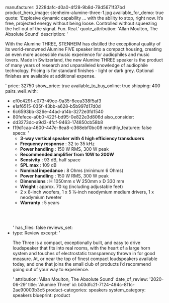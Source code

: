 manufacturer: 3228dafc-d0a0-4f28-9b8d-79d5671f37bd
product_hero_image: stenheim-alumine-three-1.jpg
available_for_demo: true
quote: 'Explosive dynamic capability ... with the ability to stop, right now. It’s free, projected energy without being loose. Controlled without squeezing the hell out of the signal. Fun. Real.'
quote_attribution: 'Allan Moulton, The Absolute Sound'
description: '<p>With the Alumine THREE, STENHEIM has distilled the exceptional quality of its world-renowned Alumine FIVE speaker into a compact housing, creating an even more accessible music experience for audiophiles and music lovers. Made in Switzerland, the new Alumine THREE speaker is the product of many years of research and unparalleled knowledge of audiophile technology. Pricing is for standard finishes - light or dark grey. Optional finishes are available at additional expense.&nbsp;</p>'
price: 32750
show_price: true
available_to_buy_online: true
shipping: 400
pairs_well_with:
  - ef0c429f-c073-49ce-9a35-6eea338f5af3
  - e1af6515-035f-43bb-a628-b5b997d17d0d
  - 6c6593bb-326e-44ad-a14b-3272e3fd1540
  - 80fefece-a0b0-422f-bd95-0e822e3d806d
also_consider:
  - dd3273dc-a9d3-4fcf-9463-174850cb58b8
  - f19d1caa-4600-447e-8ea8-c368ebf0bc08
monthly_featuree: false
specs: '<ul><li><strong>3-way vertical speaker with 4 high efficiency transducers</strong></li><li><strong>Frequency response</strong> : 32 to 35 kHz</li><li><strong>Power handling</strong> : 150 W RMS, 300 W peak</li><li><strong>Recommended amplifier from 10W to 200W</strong></li><li><strong>Sensivity</strong> : 93 dB, half space</li><li><strong>SPL max</strong> : 109 dB</li><li><strong>Nominal impedance </strong>: 8 Ohms (minimum 6 Ohms)</li><li><strong>Power handlin</strong>g : 150 W RMS, 300 W peak</li><li><strong>Dimensions</strong> : H 1050mm x W 250mm x D 330 mm</li></ul><ul><li><strong>Weight</strong> : approx. 70 kg (including adjustable feet)</li><li>2 x 8-inch woofers, 1 x 5 1⁄4-inch neodymium medium drivers, 1 x neodymium tweeter</li><li><strong>Warranty</strong> : 5 years</li></ul><p><br><br></p>'
has_files: false
reviews_set:
  -
    type: Review
    excerpt: '<p>The Three is a compact, exceptionally built, and easy to drive loudspeaker that fits into real rooms, with the heart of a large horn system and touches of electrostatic transparency thrown in for good measure. At, or near the top of finest compact loudspeakers available today, and one that joins the small club of products I’d recommend going out of your way to experience.</p>'
    attribution: 'Allan Moulton, The Absolute Sound'
    date_of_review: '2020-06-29'
title: 'Alumine Three'
id: b03dfc2f-7124-494c-811c-2ae90003b3c5
product-categories: speakers
system_category: speakers
blueprint: product
